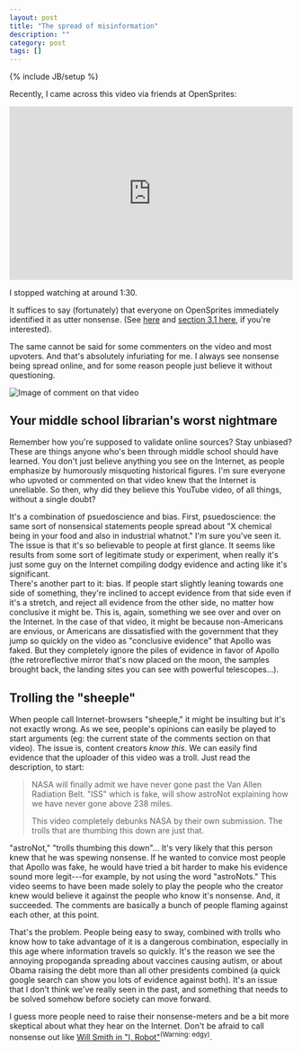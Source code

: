```yaml
---
layout: post
title: "The spread of misinformation"
description: ""
category: post
tags: []
---
```

{% include JB/setup %}

Recently, I came across this video via friends at OpenSprites:

<div class="videoWrapper" style="position: relative;padding-bottom: 56.25%;padding-top: 25px;height: 0;">
    <iframe style="position: absolute;top: 0;left: 0;width: 100%;height: 100%;" width="560" height="315" src="https://www.youtube.com/embed/BUZr0Wr0v-s" frameborder="0" allowfullscreen></iframe>
</div>

I stopped watching at around 1:30.

It suffices to say (fortunately) that everyone on OpenSprites immediately identified it as utter nonsense. (See [here](http://www.popsci.com/blog-network/vintage-space/apollo-rocketed-through-van-allen-belts) and [section 3.1 here](http://www.apolloarchive.com/apollo/moon_hoax_FAQ.html), if you're interested).

The same cannot be said for some commenters on the video and most upvoters. And that's absolutely infuriating for me. I always see nonsense being spread online, and for some reason people just believe it without questioning.

![Image of comment on that video](http://i.imgur.com/Tj8R0H2.png)

## Your middle school librarian's worst nightmare ##

Remember how you're supposed to validate online sources? Stay unbiased? These are things anyone who's been through middle school should have learned. You don't just believe anything you see on the Internet, as people emphasize by humorously misquoting historical figures. I'm sure everyone who upvoted or commented on that video knew that the Internet is unreliable. So then, why did they believe this YouTube video, of all things, without a single doubt?

It's a combination of psuedoscience and bias. First, psuedoscience: the same sort of nonsensical statements people spread about "X chemical being in your food and also in industrial whatnot." I'm sure you've seen it. The issue is that it's so believable to people at first glance. It seems like results from some sort of legitimate study or experiment, when really it's just some guy on the Internet compiling dodgy evidence and acting like it's significant.  
There's another part to it: bias. If people start slightly leaning towards one side of something, they're inclined to accept evidence from that side even if it's a stretch, and reject all evidence from the other side, no matter how conclusive it might be. This is, again, something we see over and over on the Internet. In the case of that video, it might be because non-Americans are envious, or Americans are dissatisfied with the government that they jump so quickly on the video as "conclusive evidence" that Apollo was faked. But they completely ignore the piles of evidence in favor of Apollo (the retroreflective mirror that's now placed on the moon, the samples brought back, the landing sites you can see with powerful telescopes...).

## Trolling the "sheeple" ##

When people call Internet-browsers "sheeple," it might be insulting but it's not exactly wrong. As we see, people's opinions can easily be played to start arguments (eg: the current state of the comments section on that video). The issue is, content creators *know this*. We can easily find evidence that the uploader of this video was a troll. Just read the description, to start:

>NASA will finally admit we have never gone past the Van Allen Radiation Belt. "ISS" which is fake, will show astroNot explaining how we have never gone above 238 miles. 
>
>This video completely debunks NASA by their own submission. The trolls that are thumbing this down are just that. 

"astroNot," "trolls thumbing this down"... It's very likely that this person knew that he was spewing nonsense. If he wanted to convice most people that Apollo was fake, he would have tried a bit harder to make his evidence sound more legit---for example, by not using the word "astroNots." This video seems to have been made solely to play the people who the creator knew would believe it against the people who know it's nonsense. And, it succeeded. The comments are basically a bunch of people flaming against each other, at this point.

That's the problem. People being easy to sway, combined with trolls who know how to take advantage of it is a dangerous combination, especially in this age where information travels so quickly. It's the reason we see the annoying propoganda spreading about vaccines causing autism, or about Obama raising the debt more than all other presidents combined (a quick google search can show you lots of evidence against both). It's an issue that I don't think we've really seen in the past, and something that needs to be solved somehow before society can move forward.

I guess more people need to raise their nonsense-meters and be a bit more skeptical about what they hear on the Internet. Don't be afraid to call nonsense out like [Will Smith in "I, Robot"](https://www.youtube.com/watch?v=O9xRhwmHBBE)<sup>(Warning: edgy)</sup>.